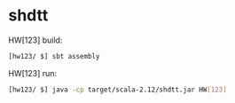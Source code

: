 # shdtt

HW[123] build:
```bash
[hw123/ $] sbt assembly
```
HW[123] run:

```bash
[hw123/ $] java -cp target/scala-2.12/shdtt.jar HW[123]
```
